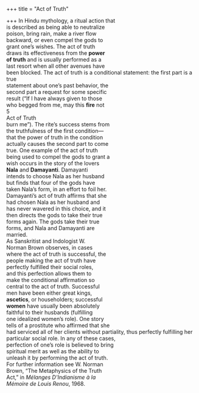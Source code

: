 +++
title = "Act of Truth"

+++
In Hindu mythology, a ritual action that  
is described as being able to neutralize  
poison, bring rain, make a river flow  
backward, or even compel the gods to  
grant one’s wishes. The act of truth  
draws its effectiveness from the **power**  
**of truth** and is usually performed as a  
last resort when all other avenues have  
been blocked. The act of truth is a conditional statement: the first part is a true  
statement about one’s past behavior, the  
second part a request for some specific  
result (“If I have always given to those  
who begged from me, may this **fire** not  
5  
Act of Truth  
burn me”). The rite’s success stems from  
the truthfulness of the first condition—  
that the power of truth in the condition  
actually causes the second part to come  
true. One example of the act of truth  
being used to compel the gods to grant a  
wish occurs in the story of the lovers  
**Nala** and **Damayanti**. Damayanti  
intends to choose Nala as her husband  
but finds that four of the gods have  
taken Nala’s form, in an effort to foil her.  
Damayanti’s act of truth affirms that she  
had chosen Nala as her husband and  
has never wavered in this choice, and it  
then directs the gods to take their true  
forms again. The gods take their true  
forms, and Nala and Damayanti are  
married.  
As Sanskritist and Indologist W.  
Norman Brown observes, in cases  
where the act of truth is successful, the  
people making the act of truth have  
perfectly fulfilled their social roles,  
and this perfection allows them to  
make the conditional affirmation so  
central to the act of truth. Successful  
men have been either great kings,  
**ascetics**, or householders; successful  
**women** have usually been absolutely  
faithful to their husbands (fulfilling  
one idealized women’s role). One story  
tells of a prostitute who affirmed that she  
had serviced all of her clients without partiality, thus perfectly fulfilling her particular social role. In any of these cases,  
perfection of one’s role is believed to bring  
spiritual merit as well as the ability to  
unleash it by performing the act of truth.  
For further information see W. Norman  
Brown, “The Metaphysics of the Truth  
Act,” in *Mélanges D'Indianisme à la*  
*Mémoire de Louis Renou*, 1968.